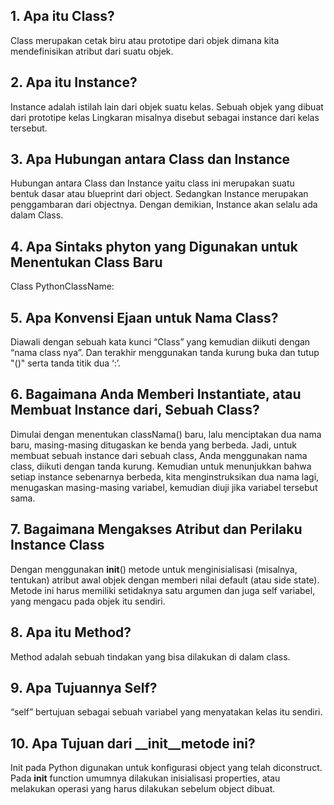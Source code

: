 ## <b>1. Apa itu Class?</b>
Class merupakan cetak biru atau prototipe dari objek dimana kita mendefinisikan atribut dari suatu objek.
## <b>2. Apa itu Instance?</b>
Instance adalah istilah lain dari objek suatu kelas. Sebuah objek yang dibuat dari prototipe kelas Lingkaran misalnya disebut sebagai instance dari kelas tersebut.
## <b>3. Apa Hubungan antara Class dan Instance</b>
Hubungan antara Class dan Instance yaitu class ini merupakan suatu bentuk dasar atau blueprint dari object. Sedangkan Instance merupakan penggambaran dari objectnya. Dengan demikian, Instance akan selalu ada dalam Class.
## <b>4. Apa Sintaks phyton yang Digunakan untuk Menentukan Class Baru</b>
Class
PythonClassName:
## <b>5. Apa Konvensi Ejaan untuk Nama Class?</b>
Diawali dengan sebuah kata kunci “Class” yang kemudian diikuti dengan “nama class nya”. Dan terakhir menggunakan tanda kurung buka dan tutup "()" serta tanda titik dua ‘:’.
## <b>6. Bagaimana Anda Memberi Instantiate, atau Membuat Instance dari, Sebuah Class?</b>
Dimulai dengan menentukan classNama() baru, lalu menciptakan dua nama baru, masing-masing ditugaskan ke benda yang berbeda. Jadi, untuk membuat sebuah instance dari sebuah class, Anda menggunakan nama class, diikuti dengan tanda kurung. Kemudian untuk menunjukkan bahwa setiap instance sebenarnya berbeda, kita menginstruksikan dua nama lagi, menugaskan masing-masing variabel, kemudian diuji jika variabel tersebut sama.
## <b>7. Bagaimana Mengakses Atribut dan Perilaku Instance Class</b>
Dengan menggunakan __init__() metode untuk menginisialisasi (misalnya, tentukan) atribut awal objek dengan memberi nilai default (atau side state). Metode ini harus memiliki setidaknya satu argumen dan juga self variabel, yang mengacu pada objek itu sendiri.
## <b>8. Apa itu Method?</b>
Method adalah sebuah tindakan yang bisa dilakukan di dalam class.
## <b>9. Apa Tujuannya Self?</b>
“self” bertujuan sebagai sebuah variabel yang menyatakan kelas itu sendiri.
## <b>10. Apa Tujuan dari __init__metode ini?</b>
Init pada Python digunakan untuk konfigurasi object yang telah diconstruct. Pada __init__ function umumnya dilakukan inisialisasi properties, atau melakukan operasi yang harus dilakukan sebelum object dibuat.
